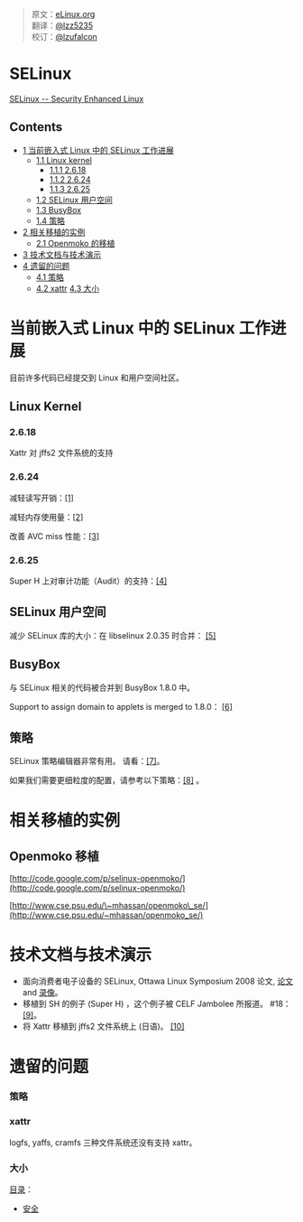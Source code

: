 > 原文：[eLinux.org](http://eLinux.org/SELinux/SELinux.md)<br/>
> 翻译：[@lzz5235](https://github.com/lzz5235)<br/>
> 校订：[@lzufalcon](https://github.com/lzufalcon)

# SELinux



[SELinux -- Security Enhanced Linux](http://www.nsa.gov/selinux/)

## Contents

-   [1 当前嵌入式 Linux 中的 SELinux 工作进展](#current-works-about-embedded-selinux)
    -   [1.1 Linux kernel](#linux-kernel)
        -   [1.1.1 2.6.18](#2-6-18)
        -   [1.1.2 2.6.24](#2-6-24)
        -   [1.1.3 2.6.25](#2-6-25)
    -   [1.2 SELinux 用户空间](#selinux-userland)
    -   [1.3 BusyBox](#busybox)
    -   [1.4 策略](#policy)
-   [2 相关移植的实例](#example-of-porting)
    -   [2.1 Openmoko 的移植](#openmoko-port)
-   [3 技术文档与技术演示](#technical-documents-presentations)
-   [4 遗留的问题](#remaining-issues)
    -   [4.1 策略](#policy-2)
    -   [4.2 xattr](#xattr)
		[4.3 大小](#size)
<span id="current-works-about-embedded-selinux"></span>

# 当前嵌入式 Linux 中的 SELinux 工作进展

目前许多代码已经提交到 Linux 和用户空间社区。
<span id="linux-kernel"></span>

## Linux Kernel
<span id="2-6-18"></span>

### 2.6.18

Xattr 对 jffs2 文件系统的支持
<span id="2-6-24"></span>

### 2.6.24

减轻读写开销：[[1]](http://lkml.org/lkml/2007/9/13/373)

减轻内存使用量：[[2]](http://marc.info/?t=118767097300001&r=1&w=2)

改善 AVC miss 性能：[[3]](http://marc.info/?t=119078657600002&r=1&w=2)
<span id="2-6-25"></span>

### 2.6.25

Super H 上对审计功能（Audit）的支持：[[4]](http://lkml.org/lkml/2007/11/7/3)
<span id="selinux-userland"></span>

## SELinux 用户空间

减少 SELinux 库的大小：在 libselinux 2.0.35 时合并：
[[5]](http://marc.info/?l=selinux&m=118064545200576&w=2)
<span id="busybox"></span>

## BusyBox

与 SELinux 相关的代码被合并到 BusyBox 1.8.0 中。

Support to assign domain to applets is merged to 1.8.0：
[[6]](http://www.busybox.net/lists/busybox/2007-August/028481.html)
<span id="policy"></span>

## 策略

SELinux 策略编辑器非常有用。 请看：[[7]](http://seedit.sourceforge.net/)。

如果我们需要更细粒度的配置，请参考以下策略：[[8]](http://oss.tresys.com/projects/refpolicy) 。
<span id="example-of-porting"></span>

# 相关移植的实例
<span id="openmoko-port"></span>

## Openmoko 移植

[http://code.google.com/p/selinux-openmoko/](http://code.google.com/p/selinux-openmoko/)

[http://www.cse.psu.edu/\~mhassan/openmoko\_se/](http://www.cse.psu.edu/~mhassan/openmoko_se/)
<span id="technical-documents-presentations"></span>

# 技术文档与技术演示

-   面向消费者电子设备的 SELinux, Ottawa Linux
    Symposium 2008 论文,
    [论文](http://ols.fedoraproject.org/OLS/Reprints-2008/nakamura-reprint.pdf)
    and
    [录像](http://free-electrons.com/pub/video/2008/ols/ols2008-yuichi-nakamura-selinux.ogg)。
-   移植到 SH 的例子 (Super H) ，这个例子被 CELF Jambolee 所报道。
    \#18：
    [[9]](http://tree.celinuxforum.org/CelfPubWiki/JapanTechnicalJamboree18)。
-   将 Xattr 移植到 jffs2 文件系统上 (日语)。
    [[10]](http://www.celinuxforum.org/CelfPubWiki/JapanTechnicalJamboree11?action=AttachFile&do=get&target=CELF1027.pdf)
<span id="remaining-issues"></span>

# 遗留的问题
<span id="policy-2"></span>

### 策略
<span id="xattr"></span>

### xattr

logfs, yaffs, cramfs 三种文件系统还没有支持 xattr。
<span id="size"></span>

### 大小


[目录](http://eLinux.org/Special:Categories "Special:Categories")：

-   [安全](http://eLinux.org/Category:Security "Category:Security")

